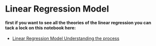# Linear Regression Model

#### first if you want to see all the theories of the linear regression you can tack a lock on this notebook here: 
- [Linear Regression Model Understanding the process](https://www.kaggle.com/code/hassaneskikri/linear-regression-understanding-the-process)
